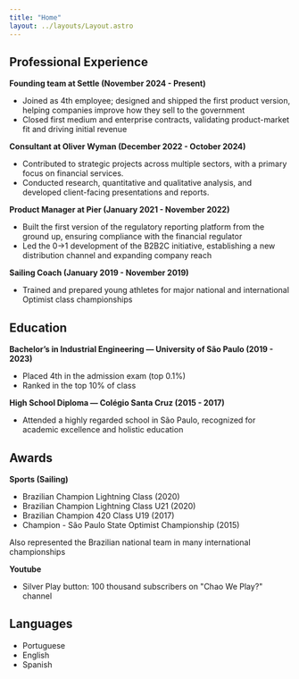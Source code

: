 ```yaml
---
title: "Home"
layout: ../layouts/Layout.astro
---
```


## Professional Experience

**Founding team at Settle (November 2024 - Present)**
- Joined as 4th employee; designed and shipped the first product version, helping companies improve how they sell to the government
- Closed first medium and enterprise contracts, validating product-market fit and driving initial revenue

**Consultant at Oliver Wyman (December 2022 - October 2024)**
- Contributed to strategic projects across multiple sectors, with a primary focus on financial services.
- Conducted research, quantitative and qualitative analysis, and developed client-facing presentations and reports.

**Product Manager at Pier (January 2021 - November 2022)**
- Built the first version of the regulatory reporting platform from the ground up, ensuring compliance with the financial regulator
- Led the 0→1 development of the B2B2C initiative, establishing a new distribution channel and expanding company reach

**Sailing Coach (January 2019 - November 2019)**
- Trained and prepared young athletes for major national and international Optimist class championships

## Education
**Bachelor’s in Industrial Engineering — University of São Paulo (2019 - 2023)**
- Placed 4th in the admission exam (top 0.1%)
- Ranked in the top 10% of class

**High School Diploma — Colégio Santa Cruz (2015 - 2017)**
- Attended a highly regarded school in São Paulo, recognized for academic excellence and holistic education

## Awards
**Sports (Sailing)**
- Brazilian Champion Lightning Class (2020)
- Brazilian Champion Lightning Class U21 (2020)
- Brazilian Champion 420 Class U19 (2017)
- Champion - São Paulo State Optimist Championship (2015)

Also represented the Brazilian national team in many international championships

**Youtube**
- Silver Play button: 100 thousand subscribers on "Chao We Play?" channel

## Languages
- Portuguese
- English
- Spanish

